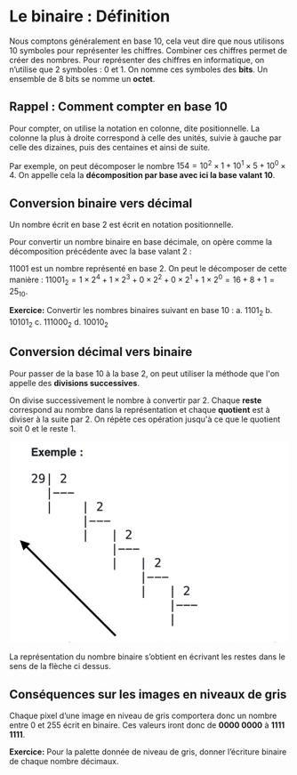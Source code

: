 # Le binaire : Définition

Nous comptons généralement en base 10, cela veut dire que nous utilisons 10 symboles pour représenter les chiffres. Combiner ces chiffres permet de créer des nombres.
Pour représenter des chiffres en informatique, on n’utilise que 2 symboles : 0 et 1.
On nomme ces symboles des **bits**.
Un ensemble de 8 bits se nomme un **octet**.

## Rappel : Comment compter en base 10

Pour compter, on utilise la notation en colonne, dite positionnelle.
La colonne la plus à droite correspond à celle des unités, suivie à gauche par celle des dizaines, puis des centaines et ainsi de suite.

Par exemple, on peut décomposer le nombre $154=10^2\times1 + 10^1\times5 + 10^0\times4$.
On appelle cela la **décomposition par base avec ici la base valant 10**.

## Conversion binaire vers décimal

Un nombre écrit en base 2 est écrit en notation positionnelle.

Pour convertir un nombre binaire en base décimale, on opère comme la décomposition précédente avec la base valant 2 :

$11001$ est un nombre représenté en base 2. On peut le décomposer de cette manière :
$11001_2 = 1 \times 2^4 + 1 \times 2^3 + 0 \times 2^2 + 0 \times 2^1 + 1 \times 2^0 = 16 + 8 + 1 = 25_{10}$.

**Exercice:** Convertir les nombres binaires suivant en base 10 :
a. $1101_2$
b. $10101_2$
c. $111000_2$
d. $10010_2$

## Conversion décimal vers binaire

Pour passer de la base 10 à la base 2, on peut utiliser la méthode que l'on appelle des **divisions successives**.

On divise successivement le nombre à convertir par 2.
Chaque **reste** correspond au nombre dans la représentation et chaque **quotient** est à diviser à la suite par 2.
On répète ces opération jusqu'à ce que le quotient soit 0 et le reste 1.

![div_succ](img/div_succ.png)

La représentation du nombre binaire s’obtient en écrivant les restes dans le sens de la flèche ci dessus.

## Conséquences sur les images en niveaux de gris

Chaque pixel d’une image en niveau de gris comportera donc un nombre entre 0 et 255 écrit en binaire.  Ces valeurs iront donc de **0000 0000** à **1111 1111**.

**Exercice:** Pour la palette donnée de niveau de gris, donner l’écriture binaire de chaque nombre décimaux.
